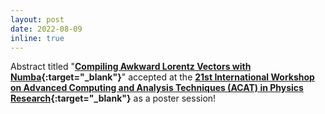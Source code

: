```yaml
---
layout: post
date: 2022-08-09
inline: true
---
```


Abstract titled "**[Compiling Awkward Lorentz Vectors with Numba](https://indico.cern.ch/event/1106990/contributions/4991358/){:target="_blank"}**" accepted at the **[21st International Workshop on Advanced Computing and Analysis Techniques (ACAT) in Physics Research](https://indico.cern.ch/event/1106990/){:target="_blank"}** as a poster session!
